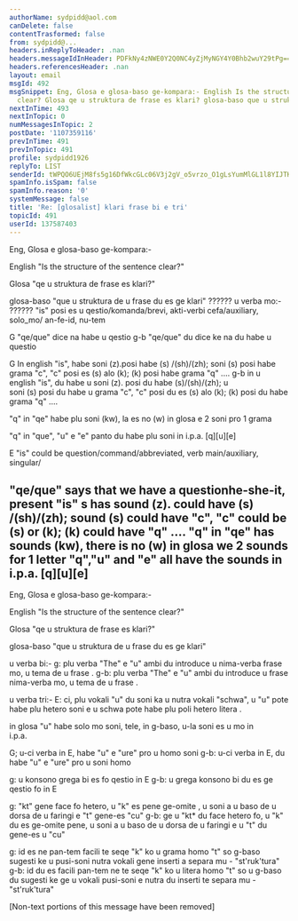 ```yaml
---
authorName: sydpidd@aol.com
canDelete: false
contentTrasformed: false
from: sydpidd@...
headers.inReplyToHeader: .nan
headers.messageIdInHeader: PDFkNy4zNWE0Y2Q0NC4yZjMyNGY4Y0Bhb2wuY29tPg==
headers.referencesHeader: .nan
layout: email
msgId: 492
msgSnippet: Eng, Glosa e glosa-baso ge-kompara:- English Is the structure of the sentence
  clear? Glosa qe u struktura de frase es klari? glosa-baso que u struktura de
nextInTime: 493
nextInTopic: 0
numMessagesInTopic: 2
postDate: '1107359116'
prevInTime: 491
prevInTopic: 491
profile: sydpidd1926
replyTo: LIST
senderId: tWPQO6UEjM8fs5g16DfWkcGLc06V3j2gV_o5vrzo_O1gLsYumMlGL1l8YIJTK9msKqiyZwE-
spamInfo.isSpam: false
spamInfo.reason: '0'
systemMessage: false
title: 'Re: [glosalist] klari frase bi e tri'
topicId: 491
userId: 137587403
---
```


Eng, Glosa e glosa-baso ge-kompara:-

English
"Is the structure of the sentence clear?"

  Glosa
"qe u struktura de frase es klari?"

glosa-baso
"que u struktura de u frase du es ge klari" 
??????
u verba mo:-
??????
 "is" posi es u qestio/komanda/brevi, akti-verbi cefa/auxiliary, solo_mo/ 
an-fe-id, nu-tem

G "qe/que" dice na habe u qestio 
g-b "qe/que" du dice ke na du habe u questio 

G  In english "is", habe  soni  (z).posi habe  (s)  /(sh)/(zh); soni (s) posi 
habe grama "c", "c" posi es (s) alo (k);  (k) posi habe grama "q"  ....
g-b  in u english  "is",  du habe u  soni (z). posi du habe (s)/(sh)/(zh); u  
soni  (s) posi du habe u grama  "c",  "c" posi du es  (s) alo (k);  (k) posi 
du habe grama "q" ....  

 "q" in "qe" habe plu soni (kw), la es no (w) in glosa e 2 soni pro 1 grama

 "q" in "que", "u" e "e" panto du habe plu soni in  i.p.a. [q][u][e] 

E  "is" could be question/command/abbreviated, verb main/auxiliary, singular/ 

"qe/que" says that we have a questionhe-she-it, present
"is" s has sound (z). could have (s) /(sh)/(zh); sound (s) could have "c", 
"c" could be (s) or (k); (k) could have "q" ....
"q" in "qe" has sounds (kw), there is no (w) in glosa we 2 sounds for 1 
letter
"q","u" and "e" all have the sounds in i.p.a. [q][u][e] 
-----------
Eng, Glosa e glosa-baso ge-kompara:-

English
"Is the structure of the sentence clear?"

  Glosa
"qe u struktura de frase es klari?"

glosa-baso
"que u struktura de u frase du es ge klari" 

u verba bi:-
g: plu verba  "The" e  "u" ambi du introduce u nima-verba frase mo, u tema de 
u frase .
g-b: plu verba  "The" e "u" ambi du introduce u frase nima-verba mo, u tema 
de u frase . 

  
u verba tri:-
E: ci, plu vokali  "u" du  soni ka u nutra vokali  "schwa", u  "u" pote habe 
plu  hetero  soni e u  schwa pote habe plu poli hetero litera . 

in glosa  "u" habe solo mo  soni,  tele, in  g-baso, u-la  soni es u mo in  
i.p.a. 

G; u-ci verba in  E, habe  "u" e  "ure" pro u homo  soni 
g-b: u-ci verba in  E, du habe  "u" e  "ure" pro u  soni homo 
 
g: u konsono  grega bi es fo   qestio in  E 
g-b: u  grega konsono bi du es ge qestio fo   in  E 

g: "kt" gene face fo   hetero, u  "k" es pene ge-omite  , u  soni a u baso de 
u dorsa de u faringi e "t" gene-es  "cu" 
g-b: ge u  "kt* du face hetero fo, u  "k" du es ge-omite pene, u  soni a u 
baso de u dorsa de u faringi e u "t" du gene-es u "cu" 

g: id es ne pan-tem facili te seqe  "k" ko u grama homo  "t" so  g-baso 
sugesti ke u pusi-soni nutra vokali gene inserti a  separa mu -  "st'ruk'tura" 
g-b: id du es facili pan-tem ne te seqe  "k" ko u litera homo "t" so u g-baso 
du sugesti ke ge u vokali pusi-soni  e nutra du inserti te  separa mu -  
"st'ruk'tura" 


[Non-text portions of this message have been removed]


